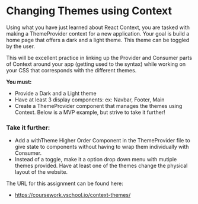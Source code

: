# Changing Themes using Context

Using what you have just learned about React Context, you are tasked with making a ThemeProvider context for a new application. Your goal is build a home page that offers a dark and a light theme. This theme can be toggled by the user.

This will be excellent practice in linking up the Provider and Consumer parts of Context around your app (getting used to the syntax) while working on your CSS that corresponds with the different themes.

**You must:**
* Provide a Dark and a Light theme
* Have at least 3 display components:
ex: Navbar, Footer, Main
* Create a ThemeProvider component that manages the themes using Context.
Below is a MVP example, but strive to take it further!


### Take it further:
* Add a withTheme Higher Order Component in the ThemeProvider file to give state to components without having to wrap them individually with Consumer.
* Instead of a toggle, make it a option drop down menu with mutiple themes provided.
Have at least one of the themes change the physical layout of the website.

The URL for this assignment can be found here: 
* https://coursework.vschool.io/context-themes/